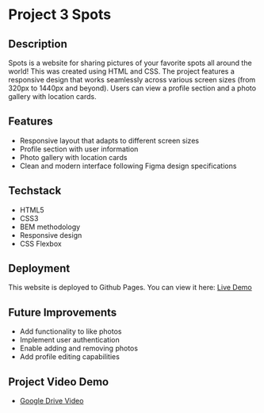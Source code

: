 # Project 3 Spots

## Description
Spots is a website for sharing pictures of your favorite spots all around the world! This was created using HTML and CSS.  The project features a responsive design that works seamlessly across various screen sizes (from 320px to 1440px and beyond). Users can view a profile section and a photo gallery with location cards.

## Features
- Responsive layout that adapts to different screen sizes
- Profile section with user information
- Photo gallery with location cards
- Clean and modern interface following Figma design specifications

## Techstack
- HTML5
- CSS3
- BEM methodology
- Responsive design
- CSS Flexbox

## Deployment
This website is deployed to Github Pages. You can view it here:
[Live Demo](https://ltineo.github.io/se_project_spots/)

## Future Improvements
- Add functionality to like photos
- Implement user authentication
- Enable adding and removing photos
- Add profile editing capabilities

## Project Video Demo

- [Google Drive Video](https://drive.google.com/file/d/15SJ6WljQyTaN37GzHSzpPMhWipajTmrt/view?usp=sharing)